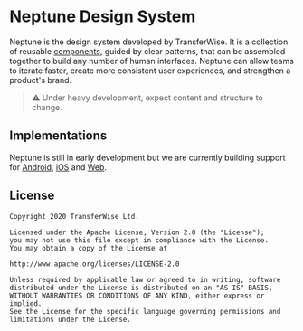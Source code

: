 # Neptune Design System

Neptune is the design system developed by TransferWise. It is a collection of reusable [components](/components), guided by clear patterns, that can be assembled together to build any number of human interfaces. Neptune can allow teams to iterate faster, create more consistent user experiences, and strengthen a product's brand. 

> ⚠️ Under heavy development, expect content and structure to change.

## Implementations

Neptune is still in early development but we are currently building support for [Android](https://github.com/transferwise/neptune-android), [iOS](https://github.com/transferwise/neptune-ios) and [Web](https://github.com/transferwise/neptune-web).

## License

```
Copyright 2020 TransferWise Ltd.
 
Licensed under the Apache License, Version 2.0 (the "License");
you may not use this file except in compliance with the License.
You may obtain a copy of the License at
 
http://www.apache.org/licenses/LICENSE-2.0
 
Unless required by applicable law or agreed to in writing, software
distributed under the License is distributed on an "AS IS" BASIS,
WITHOUT WARRANTIES OR CONDITIONS OF ANY KIND, either express or implied.
See the License for the specific language governing permissions and
limitations under the License.
```
